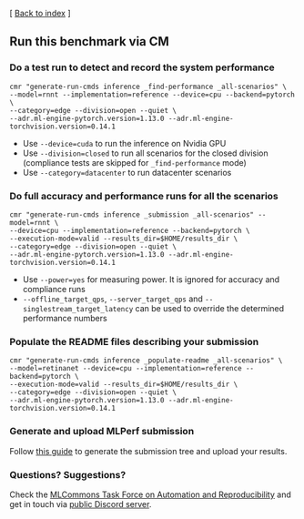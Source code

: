 [ [Back to index](README.md) ]


## Run this benchmark via CM


### Do a test run to detect and record the system performance

```
cmr "generate-run-cmds inference _find-performance _all-scenarios" \
--model=rnnt --implementation=reference --device=cpu --backend=pytorch \
--category=edge --division=open --quiet \
--adr.ml-engine-pytorch.version=1.13.0 --adr.ml-engine-torchvision.version=0.14.1

```
* Use `--device=cuda` to run the inference on Nvidia GPU
* Use `--division=closed` to run all scenarios for the closed division (compliance tests are skipped for `_find-performance` mode)
* Use `--category=datacenter` to run datacenter scenarios

### Do full accuracy and performance runs for all the scenarios

```
cmr "generate-run-cmds inference _submission _all-scenarios" --model=rnnt \
--device=cpu --implementation=reference --backend=pytorch \
--execution-mode=valid --results_dir=$HOME/results_dir \
--category=edge --division=open --quiet \
--adr.ml-engine-pytorch.version=1.13.0 --adr.ml-engine-torchvision.version=0.14.1
```

* Use `--power=yes` for measuring power. It is ignored for accuracy and compliance runs
* `--offline_target_qps`, `--server_target_qps` and  `--singlestream_target_latency` can be used to override the determined performance numbers

### Populate the README files describing your submission

```
cmr "generate-run-cmds inference _populate-readme _all-scenarios" \
--model=retinanet --device=cpu --implementation=reference --backend=pytorch \
--execution-mode=valid --results_dir=$HOME/results_dir \
--category=edge --division=open --quiet \
--adr.ml-engine-pytorch.version=1.13.0 --adr.ml-engine-torchvision.version=0.14.1
```

### Generate and upload MLPerf submission

Follow [this guide](../Submission.md) to generate the submission tree and upload your results.

### Questions? Suggestions?

Check the [MLCommons Task Force on Automation and Reproducibility](../../../taskforce.md) 
and get in touch via [public Discord server](https://discord.gg/JjWNWXKxwT).
